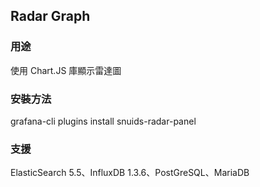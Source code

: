 ## Radar Graph
    
### 用途
使用 Chart.JS 庫顯示雷達圖

### 安裝方法
grafana-cli plugins install snuids-radar-panel

### 支援
ElasticSearch 5.5、InfluxDB 1.3.6、PostGreSQL、MariaDB
